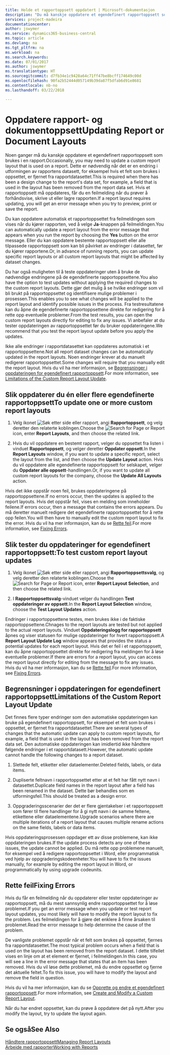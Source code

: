 ```yaml
---
title: Holde et rapportoppsett oppdatert | Microsoft-dokumentasjon
description: "Du må kanskje oppdatere et egendefinert rapportoppsett som brukes i en rapport. Dette er nødvendig når det er en endring i utformingen av rapportens datasett, for eksempel hvis et felt som brukes i oppsettet, er fjernet fra rapportdatasettet."
services: project-madeira
documentationcenter: 
author: jswymer
ms.service: dynamics365-business-central
ms.topic: article
ms.devlang: na
ms.tgt_pltfrm: na
ms.workload: na
ms.search.keywords: 
ms.date: 07/01/2017
ms.author: jswymer
ms.translationtype: HT
ms.sourcegitcommit: d7fb34e1c9428a64c71ff47be8bcff174649c00d
ms.openlocfilehash: 90fa2b52444d057149b39da87f5dfab6d91e8681
ms.contentlocale: nb-no
ms.lasthandoff: 03/22/2018

---
```

# <a name="updating-report-or-document-layouts"></a><span data-ttu-id="96b19-104">Oppdatere rapport- og dokumentoppsett</span><span class="sxs-lookup"><span data-stu-id="96b19-104">Updating Report or Document Layouts</span></span>
<span data-ttu-id="96b19-105">Noen ganger må du kanskje oppdatere et egendefinert rapportoppsett som brukes i en rapport.</span><span class="sxs-lookup"><span data-stu-id="96b19-105">Occasionally, you may need to update a custom report layout that is used on a report.</span></span> <span data-ttu-id="96b19-106">Dette er nødvendig når det er en endring i utformingen av rapportens datasett, for eksempel hvis et felt som brukes i oppsettet, er fjernet fra rapportdatasettet.</span><span class="sxs-lookup"><span data-stu-id="96b19-106">This is required when there has been a design change to the report's data set, for example, a field that is used in the layout has been removed from the report data set.</span></span> <span data-ttu-id="96b19-107">Hvis et rapportoppsett må oppdateres, får du en feilmelding når du prøver å forhåndsvise, skrive ut eller lagre rapporten.</span><span class="sxs-lookup"><span data-stu-id="96b19-107">If a report layout requires updating, you will get an error message when you try to preview, print or save the report.</span></span>  
  
<span data-ttu-id="96b19-108">Du kan oppdatere automatisk et rapportoppsettet fra feilmeldingen som vises når du kjører rapporten, ved å velge **Ja**-knappen på feilmeldingen.</span><span class="sxs-lookup"><span data-stu-id="96b19-108">You can automatically update a report layout from the error message that appears when you run the report by choosing the **Yes** button on the error message.</span></span> <span data-ttu-id="96b19-109">Eller du kan oppdatere bestemte rapportoppsett eller alle tilpassede rapportoppsett som kan bli påvirket av endringer i datasettet, før du kjører rapportene.</span><span class="sxs-lookup"><span data-stu-id="96b19-109">Or, in advance of running reports, you can update specific report layouts or all custom report layouts that might be affected by dataset changes.</span></span>  
  
<span data-ttu-id="96b19-110">Du har også muligheten til å teste oppdateringer uten å bruke de nødvendige endringene på de egendefinerte rapportoppsettene.</span><span class="sxs-lookup"><span data-stu-id="96b19-110">You also have the option to test updates without applying the required changes to the custom report layouts.</span></span> <span data-ttu-id="96b19-111">Dette gjør det mulig å se hvilke endringer som vil bli brukt på rapportoppsettet og identifisere mulige problemer i prosessen.</span><span class="sxs-lookup"><span data-stu-id="96b19-111">This enables you to see what changes will be applied to the report layout and identify possible issues in the process.</span></span> <span data-ttu-id="96b19-112">Fra testresultatene kan du åpne de egendefinerte rapportoppsettene direkte for redigering for å rette opp eventuelle problemer.</span><span class="sxs-lookup"><span data-stu-id="96b19-112">From the test results, you can open the custom report layouts directly for editing to fix any issues.</span></span> <span data-ttu-id="96b19-113">Vi anbefaler at du tester oppdateringen av rapportoppsettet før du bruker oppdateringene.</span><span class="sxs-lookup"><span data-stu-id="96b19-113">We recommend that you test the report layout update before you apply the updates.</span></span>  
  
<span data-ttu-id="96b19-114">Ikke alle endringer i rapportdatasettet kan oppdateres automatisk i et rapportoppsettene.</span><span class="sxs-lookup"><span data-stu-id="96b19-114">Not all report dataset changes can be automatically updated in the report layouts.</span></span> <span data-ttu-id="96b19-115">Noen endringer krever at du manuelt redigerer rapportoppsettet.</span><span class="sxs-lookup"><span data-stu-id="96b19-115">Some changes will require that you manually edit the report layout.</span></span> <span data-ttu-id="96b19-116">Hvis du vil ha mer informasjon, se [Begrensninger i oppdateringen for egendefinert rapportoppsett](ui-update-report-layouts.md#UpdateLimitations).</span><span class="sxs-lookup"><span data-stu-id="96b19-116">For more information, see [Limitations of the Custom Report Layout Update](ui-update-report-layouts.md#UpdateLimitations).</span></span>  
  
## <a name="to-update-one-or-more-custom-report-layouts"></a><span data-ttu-id="96b19-117">Slik oppdaterer du én eller flere egendefinerte rapportoppsett</span><span class="sxs-lookup"><span data-stu-id="96b19-117">To update one or more custom report layouts</span></span>  
  
1.  <span data-ttu-id="96b19-118">Velg ikonet ![Søk etter side eller rapport](media/ui-search/search_small.png "Søk etter side eller rapport"), angi **Rapportoppsett**, og velg deretter den relaterte koblingen.</span><span class="sxs-lookup"><span data-stu-id="96b19-118">Choose the ![Search for Page or Report](media/ui-search/search_small.png "Search for Page or Report icon") icon, enter **Report Layouts**, and then choose the related link.</span></span>  
  
2.  <span data-ttu-id="96b19-119">Hvis du vil oppdatere en bestemt rapport, velger du oppsettet fra listen i vinduet **Rapportoppsett**, og velger deretter **Oppdater oppsett**.</span><span class="sxs-lookup"><span data-stu-id="96b19-119">In the **Report Layouts** window, if you want to update a specific report, select the layout from the list, and then choose the **Update Layout** action.</span></span> <span data-ttu-id="96b19-120">Hvis du vil oppdatere alle egendefinerte rapportoppsett for selskapet, velger du **Oppdater alle oppsett**-handlingen.</span><span class="sxs-lookup"><span data-stu-id="96b19-120">Or, if you want to update all custom report layouts for the company, choose the **Update All Layouts** action.</span></span>  

<span data-ttu-id="96b19-121">Hvis det ikke oppstår noen feil, brukes oppdateringene på rapportoppsettene.</span><span class="sxs-lookup"><span data-stu-id="96b19-121">If no errors occur, then the updates is applied to the report layouts.</span></span> <span data-ttu-id="96b19-122">Hvis det oppstår feil, vises en melding som inneholder feilene.</span><span class="sxs-lookup"><span data-stu-id="96b19-122">If errors occur, then a message that contains the errors appears.</span></span> <span data-ttu-id="96b19-123">Du må deretter manuelt redigere det egendefinerte rapportoppsettet for å rette opp feilen.</span><span class="sxs-lookup"><span data-stu-id="96b19-123">You will then have to manually edit the custom report layout to fix the error.</span></span> <span data-ttu-id="96b19-124">Hvis du vil ha mer informasjon, kan du se [Rette feil](ui-update-report-layouts.md#FixErrors).</span><span class="sxs-lookup"><span data-stu-id="96b19-124">For more information, see [Fixing Errors](ui-update-report-layouts.md#FixErrors).</span></span>  

## <a name="to-test-custom-report-layout-updates"></a><span data-ttu-id="96b19-125">Slik tester du oppdateringer for egendefinert rapportoppsett:</span><span class="sxs-lookup"><span data-stu-id="96b19-125">To test custom report layout updates</span></span>  
  
1.  <span data-ttu-id="96b19-126">Velg ikonet ![Søk etter side eller rapport](media/ui-search/search_small.png "Søk etter side eller rapport"), angi **Rapportoppsettsvalg**, og velg deretter den relaterte koblingen.</span><span class="sxs-lookup"><span data-stu-id="96b19-126">Choose the ![Search for Page or Report](media/ui-search/search_small.png "Search for Page or Report icon") icon, enter **Report Layout Selection**, and then choose the related link.</span></span>  
  
2.  <span data-ttu-id="96b19-127">I **Rapportoppsettsvalg**-vinduet velger du handlingen **Test oppdateringer av oppsett**.</span><span class="sxs-lookup"><span data-stu-id="96b19-127">In the **Report Layout Selection** window, choose the **Test Layout Updates** action.</span></span>  
  
 <span data-ttu-id="96b19-128">Endringer i rapportoppsettene testes, men brukes ikke i de faktiske rapportoppsettene.</span><span class="sxs-lookup"><span data-stu-id="96b19-128">Chnages to the report layouts are tested but not applied to the actual report layouts.</span></span> <span data-ttu-id="96b19-129">Vinduet **Oppdateringslogg for rapportoppsett** åpnes og viser statusen for mulige oppdateringer for hvert rapportoppsett.</span><span class="sxs-lookup"><span data-stu-id="96b19-129">A **Report Layout Update Log** window appears that provides the status a potential updates for each report layout.</span></span> <span data-ttu-id="96b19-130">Hvis det er feil i et rapportoppsett, kan du åpne rapportoppsettet direkte for redigering fra meldingen for å løse eventuelle problemer.</span><span class="sxs-lookup"><span data-stu-id="96b19-130">If there are errors for a report layout, you can access the report layout directly for editing from the message to fix any issues.</span></span> <span data-ttu-id="96b19-131">Hvis du vil ha mer informasjon, kan du se [Rette feil](ui-update-report-layouts.md#FixErrors).</span><span class="sxs-lookup"><span data-stu-id="96b19-131">For more information, see [Fixing Errors](ui-update-report-layouts.md#FixErrors).</span></span>  
  
##  <a name="UpdateLimitations"></a> <span data-ttu-id="96b19-132">Begrensninger i oppdateringen for egendefinert rapportoppsett</span><span class="sxs-lookup"><span data-stu-id="96b19-132">Limitations of the Custom Report Layout Update</span></span>  
 <span data-ttu-id="96b19-133">Det finnes flere typer endringer som den automatiske oppdateringen kan bruke på egendefinert rapportoppsett, for eksempel et felt som brukes i oppsettet, er fjernet fra rapportdatasettet.</span><span class="sxs-lookup"><span data-stu-id="96b19-133">There are several types of changes that the automatic update can apply to custom report layouts, for example, a field that is used in the layout has been removed from the report data set.</span></span> <span data-ttu-id="96b19-134">Den automatiske oppdateringen kan imidlertid ikke håndtere følgende endringer i et rapportdatasett.</span><span class="sxs-lookup"><span data-stu-id="96b19-134">However, the automatic update cannot handle the following changes to a report dataset.</span></span>  
  
1.  <span data-ttu-id="96b19-135">Slettede felt, etiketter eller dataelementer.</span><span class="sxs-lookup"><span data-stu-id="96b19-135">Deleted fields, labels, or data items.</span></span>  
  
2.  <span data-ttu-id="96b19-136">Dupliserte feltnavn i rapportoppsettet etter at et felt har fått nytt navn i datasettet.</span><span class="sxs-lookup"><span data-stu-id="96b19-136">Duplicate field names in the report layout after a field has been renamed in the dataset.</span></span> <span data-ttu-id="96b19-137">Dette bør behandles som en utformingsfeil.</span><span class="sxs-lookup"><span data-stu-id="96b19-137">This should be treated as a design error.</span></span>  
  
3.  <span data-ttu-id="96b19-138">Oppgraderingsscenarier der det er flere gjentakelser i et rapportoppsett som fører til flere handlinger for å gi nytt navn i de samme feltene, etikettene eller dataelementene.</span><span class="sxs-lookup"><span data-stu-id="96b19-138">Upgrade scenarios where there are multiple iterations of a report layout that causes multiple rename actions on the same fields, labels or data items.</span></span>  
  
 <span data-ttu-id="96b19-139">Hvis oppdateringsprosessen oppdager ett av disse problemene, kan ikke oppdateringen brukes.</span><span class="sxs-lookup"><span data-stu-id="96b19-139">If the update process detects any one of these issues, the update cannot be applied.</span></span> <span data-ttu-id="96b19-140">Du må rette opp problemene manuelt, for eksempel ved å redigere rapportoppsettet i Word, eller programmatisk ved hjelp av oppgraderingskodeenheter.</span><span class="sxs-lookup"><span data-stu-id="96b19-140">You will have to fix the issues manually, for example by editing the report layout in Word, or programmatically by using upgrade codeunits.</span></span>  
  
##  <a name="FixErrors"></a> <span data-ttu-id="96b19-141">Rette feil</span><span class="sxs-lookup"><span data-stu-id="96b19-141">Fixing Errors</span></span>  
 <span data-ttu-id="96b19-142">Hvis du får en feilmelding når du oppdaterer eller tester oppdateringer av rapportoppsett, må du mest sannsynlig endre rapportoppsettet for å løse problemet.</span><span class="sxs-lookup"><span data-stu-id="96b19-142">If you get an error message when you update or test report layout updates, you most likely will have to modify the report layout to fix the problem.</span></span> <span data-ttu-id="96b19-143">Les feilmeldingen for å gjøre det enklere å finne årsaken til problemet.</span><span class="sxs-lookup"><span data-stu-id="96b19-143">Read the error message to help determine the cause of the problem.</span></span>  
  
 <span data-ttu-id="96b19-144">De vanligste problemet oppstår når et felt som brukes på oppsettet, fjernes fra rapportdatasettet.</span><span class="sxs-lookup"><span data-stu-id="96b19-144">The most typical problem occurs when a field that is used on the layout has been removed from the report dataset.</span></span> <span data-ttu-id="96b19-145">I dette tilfellet vises en linje om at et element er fjernet, i feilmeldingen.</span><span class="sxs-lookup"><span data-stu-id="96b19-145">In this case, you will see a line in the error message that states that an item has been removed.</span></span> <span data-ttu-id="96b19-146">Hvis du vil løse dette problemet, må du endre oppsettet og fjerne det aktuelle feltet.</span><span class="sxs-lookup"><span data-stu-id="96b19-146">To fix this issue, you will have to modify the layout and remove the field in question.</span></span>  
  
 <span data-ttu-id="96b19-147">Hvis du vil ha mer informasjon, kan du se [Opprette og endre et egendefinert rapportoppsett](ui-how-create-custom-report-layout.md#ModifyCustomLayout).</span><span class="sxs-lookup"><span data-stu-id="96b19-147">For more information, see [Create and Modify a Custom Report Layout](ui-how-create-custom-report-layout.md#ModifyCustomLayout).</span></span>  
  
 <span data-ttu-id="96b19-148">Når du har endret oppsettet, kan du prøve å oppdatere det på nytt.</span><span class="sxs-lookup"><span data-stu-id="96b19-148">After you modify the layout, try to update the layout again.</span></span>  
  
## <a name="see-also"></a><span data-ttu-id="96b19-149">Se også</span><span class="sxs-lookup"><span data-stu-id="96b19-149">See Also</span></span>  
 [<span data-ttu-id="96b19-150">Håndtere rapportoppsett</span><span class="sxs-lookup"><span data-stu-id="96b19-150">Managing Report Layouts</span></span>](ui-manage-report-layouts.md)  
 [<span data-ttu-id="96b19-151">Arbeide med rapporter</span><span class="sxs-lookup"><span data-stu-id="96b19-151">Working with Reports</span></span>](ui-work-report.md)  
